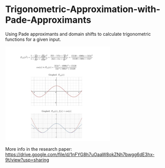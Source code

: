 # Trigonometric-Approximation-with-Pade-Approximants

Using Pade approximants and domain shifts to calculate trigonometric functions for a given input.

<img src="images/pade_image.jpg" height="300">


More info in the research paper: 
https://drive.google.com/file/d/1nFYG8h7uOaaW8okZNh7bwgg6dE3hx-9t/view?usp=sharing
